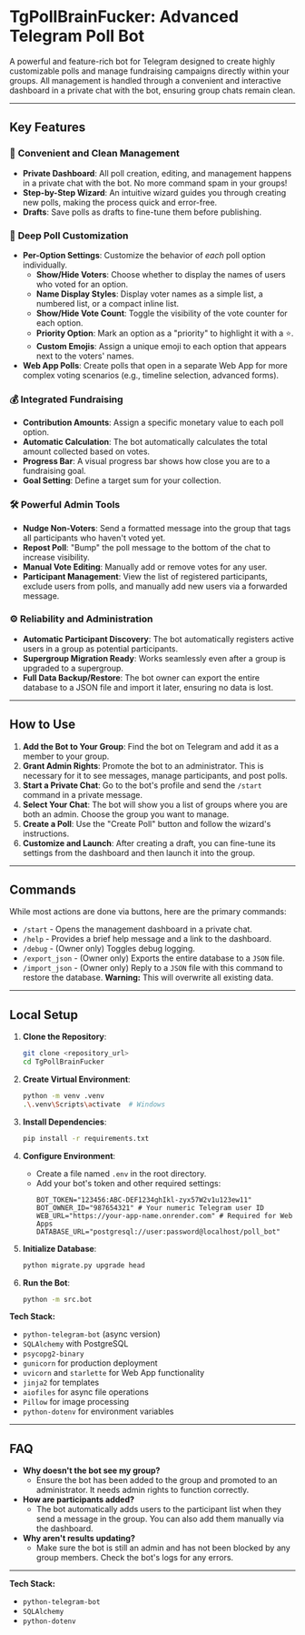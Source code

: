 # TgPollBrainFucker: Advanced Telegram Poll Bot

A powerful and feature-rich bot for Telegram designed to create highly customizable polls and manage fundraising campaigns directly within your groups. All management is handled through a convenient and interactive dashboard in a private chat with the bot, ensuring group chats remain clean.

---

## Key Features

### 🚀 **Convenient and Clean Management**
- **Private Dashboard**: All poll creation, editing, and management happens in a private chat with the bot. No more command spam in your groups!
- **Step-by-Step Wizard**: An intuitive wizard guides you through creating new polls, making the process quick and error-free.
- **Drafts**: Save polls as drafts to fine-tune them before publishing.

### 🔧 **Deep Poll Customization**
- **Per-Option Settings**: Customize the behavior of *each* poll option individually.
  - **Show/Hide Voters**: Choose whether to display the names of users who voted for an option.
  - **Name Display Styles**: Display voter names as a simple list, a numbered list, or a compact inline list.
  - **Show/Hide Vote Count**: Toggle the visibility of the vote counter for each option.
  - **Priority Option**: Mark an option as a "priority" to highlight it with a ⭐.
  - **Custom Emojis**: Assign a unique emoji to each option that appears next to the voters' names.
- **Web App Polls**: Create polls that open in a separate Web App for more complex voting scenarios (e.g., timeline selection, advanced forms).

### 💰 **Integrated Fundraising**
- **Contribution Amounts**: Assign a specific monetary value to each poll option.
- **Automatic Calculation**: The bot automatically calculates the total amount collected based on votes.
- **Progress Bar**: A visual progress bar shows how close you are to a fundraising goal.
- **Goal Setting**: Define a target sum for your collection.

### 🛠️ **Powerful Admin Tools**
- **Nudge Non-Voters**: Send a formatted message into the group that tags all participants who haven't voted yet.
- **Repost Poll**: "Bump" the poll message to the bottom of the chat to increase visibility.
- **Manual Vote Editing**: Manually add or remove votes for any user.
- **Participant Management**: View the list of registered participants, exclude users from polls, and manually add new users via a forwarded message.

### ⚙️ **Reliability and Administration**
- **Automatic Participant Discovery**: The bot automatically registers active users in a group as potential participants.
- **Supergroup Migration Ready**: Works seamlessly even after a group is upgraded to a supergroup.
- **Full Data Backup/Restore**: The bot owner can export the entire database to a JSON file and import it later, ensuring no data is lost.

---

## How to Use

1.  **Add the Bot to Your Group**: Find the bot on Telegram and add it as a member to your group.
2.  **Grant Admin Rights**: Promote the bot to an administrator. This is necessary for it to see messages, manage participants, and post polls.
3.  **Start a Private Chat**: Go to the bot's profile and send the `/start` command in a private message.
4.  **Select Your Chat**: The bot will show you a list of groups where you are both an admin. Choose the group you want to manage.
5.  **Create a Poll**: Use the "Create Poll" button and follow the wizard's instructions.
6.  **Customize and Launch**: After creating a draft, you can fine-tune its settings from the dashboard and then launch it into the group.

---

## Commands

While most actions are done via buttons, here are the primary commands:

- `/start` - Opens the management dashboard in a private chat.
- `/help` - Provides a brief help message and a link to the dashboard.
- `/debug` - (Owner only) Toggles debug logging.
- `/export_json` - (Owner only) Exports the entire database to a `JSON` file.
- `/import_json` - (Owner only) Reply to a `JSON` file with this command to restore the database. **Warning:** This will overwrite all existing data.

---

## Local Setup

1.  **Clone the Repository**:
    ```bash
    git clone <repository_url>
    cd TgPollBrainFucker
    ```

2.  **Create Virtual Environment**:
    ```bash
    python -m venv .venv
    .\.venv\Scripts\activate  # Windows
    ```

3.  **Install Dependencies**:
    ```bash
    pip install -r requirements.txt
    ```

4.  **Configure Environment**:
    - Create a file named `.env` in the root directory.
    - Add your bot's token and other required settings:
        ```
        BOT_TOKEN="123456:ABC-DEF1234ghIkl-zyx57W2v1u123ew11"
        BOT_OWNER_ID="987654321" # Your numeric Telegram user ID
        WEB_URL="https://your-app-name.onrender.com" # Required for Web Apps
        DATABASE_URL="postgresql://user:password@localhost/poll_bot"
        ```

5.  **Initialize Database**:
    ```bash
    python migrate.py upgrade head
    ```

6.  **Run the Bot**:
    ```bash
    python -m src.bot
    ```

**Tech Stack:**
- `python-telegram-bot` (async version)
- `SQLAlchemy` with PostgreSQL
- `psycopg2-binary`
- `gunicorn` for production deployment
- `uvicorn` and `starlette` for Web App functionality
- `jinja2` for templates
- `aiofiles` for async file operations
- `Pillow` for image processing
- `python-dotenv` for environment variables

---

## FAQ

-   **Why doesn't the bot see my group?**
    -   Ensure the bot has been added to the group and promoted to an administrator. It needs admin rights to function correctly.
-   **How are participants added?**
    -   The bot automatically adds users to the participant list when they send a message in the group. You can also add them manually via the dashboard.
-   **Why aren't results updating?**
    -   Make sure the bot is still an admin and has not been blocked by any group members. Check the bot's logs for any errors.

---

**Tech Stack:**
- `python-telegram-bot`
- `SQLAlchemy`
- `python-dotenv`
